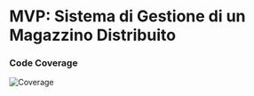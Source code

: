 # MVP: Sistema di Gestione di un Magazzino Distribuito

### Code Coverage
![Coverage](https://codecov.io/gh/teamcodealchemists/MVP/branch/feature/Central-System-Microservice/graph/badge.svg)